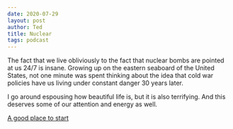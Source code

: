 ```yaml
---
date: 2020-07-29
layout: post
author: Ted
title: Nuclear
tags: podcast
---
```

The fact that we live obliviously to the fact that nuclear bombs are pointed at us 24/7 is insane. Growing up on the eastern seaboard of the United States, not one minute was spent thinking about the idea that cold war policies have us living under constant danger 30 years later.

I go around espousing how beautiful life is, but it is also terrifying. And this deserves some of our attention and energy as well.

[A good place to start](https://samharris.org/podcasts/210-logic-doomsday/)
